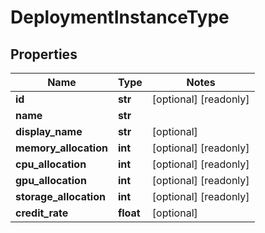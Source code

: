 # DeploymentInstanceType

## Properties
Name | Type | Notes
------------ | ------------- | -------------
**id** | **str** | [optional] [readonly] 
**name** | **str** | 
**display_name** | **str** | [optional] 
**memory_allocation** | **int** | [optional] [readonly] 
**cpu_allocation** | **int** | [optional] [readonly] 
**gpu_allocation** | **int** | [optional] [readonly] 
**storage_allocation** | **int** | [optional] [readonly] 
**credit_rate** | **float** | [optional] 


